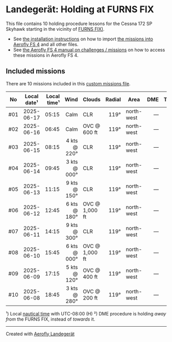 # Landegerät: Holding at FURNS FIX

This file contains 10 holding procedure lessons for the Cessna 172 SP Skyhawk starting in the vicinity of [FURNS FIX)](https://skyvector.com/?ll=41.9211%2C-124.43595&chart=301&zoom=2).

- See [the installation instructions](https://fboes.github.io/aerofly-missions/docs/generic-installation.html) on how to import [the missions into Aerofly FS 4](missions/custom_missions_user.tmc) and all other files.
- See [the Aerofly FS 4 manual on challenges / missions](https://www.aerofly.com/tutorials/missions/) on how to access these missions in Aerofly FS 4.

## Included missions

There are 10 missions included in this [custom missions file](missions/custom_missions_user.tmc).

| No  | Local date¹ | Local time¹ |         Wind | Clouds         | Radial | Area       | DME | Turn | Altitude |
| :-: | ----------- | ----------: | -----------: | -------------- | -----: | ---------- | --: | :--: | -------: |
| #01 | 2025-06-17  |       05:15 |         Calm | CLR            |   119° | north-west |   — |  R   | 2,600 ft |
| #02 | 2025-06-16  |       06:45 |         Calm | OVC @ 600 ft   |   119° | north-west |   — |  R   | 2,600 ft |
| #03 | 2025-06-15  |       08:15 | 4 kts @ 220° | CLR            |   119° | north-west |   — |  R   | 2,600 ft |
| #04 | 2025-06-14  |       09:45 | 3 kts @ 000° | CLR            |   119° | north-west |   — |  R   | 2,600 ft |
| #05 | 2025-06-13  |       11:15 | 9 kts @ 150° | CLR            |   119° | north-west |   — |  R   | 2,600 ft |
| #06 | 2025-06-12  |       12:45 | 6 kts @ 180° | OVC @ 1,000 ft |   119° | north-west |   — |  R   | 2,600 ft |
| #07 | 2025-06-11  |       14:15 | 9 kts @ 300° | CLR            |   119° | north-west |   — |  R   | 2,600 ft |
| #08 | 2025-06-10  |       15:45 | 6 kts @ 000° | OVC @ 1,000 ft |   119° | north-west |   — |  R   | 2,600 ft |
| #09 | 2025-06-09  |       17:15 | 5 kts @ 120° | OVC @ 400 ft   |   119° | north-west |   — |  R   | 2,600 ft |
| #10 | 2025-06-08  |       18:45 | 3 kts @ 280° | OVC @ 200 ft   |   119° | north-west |   — |  R   | 2,600 ft |

¹) Local [nautical time](https://en.wikipedia.org/wiki/Nautical_time) with UTC-08:00 (H)
²) DME procedure is holding _away from_ the FURNS FIX, instead of _towards_ it.

---

Created with [Aerofly Landegerät](https://github.com/fboes/aerofly-patterns)

